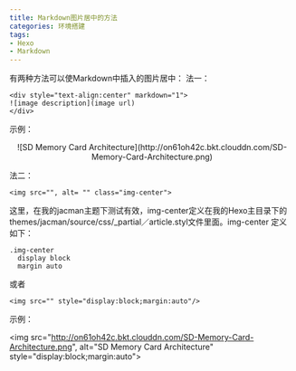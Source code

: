 ```yaml
---
title: Markdown图片居中的方法
categories: 环境搭建
tags: 
- Hexo
- Markdown
---
```


有两种方法可以使Markdown中插入的图片居中：
法一：
```
<div style="text-align:center" markdown="1">
![image description](image url)
</div>
```


示例：
<div style="text-align:center" markdown="1">
![SD Memory Card Architecture](http://on61oh42c.bkt.clouddn.com/SD-Memory-Card-Architecture.png)
</div>


法二：
```
<img src="", alt= "" class="img-center">
```
这里，在我的jacman主题下测试有效，img-center定义在我的Hexo主目录下的themes/jacman/source/css/_partial／article.styl文件里面。img-center 定义如下：
```
.img-center
  display block 
  margin auto
```

或者
```
<img src="" style="display:block;margin:auto"/>
```

示例：

<img src="http://on61oh42c.bkt.clouddn.com/SD-Memory-Card-Architecture.png", alt="SD Memory Card Architecture" style="display:block;margin:auto">

